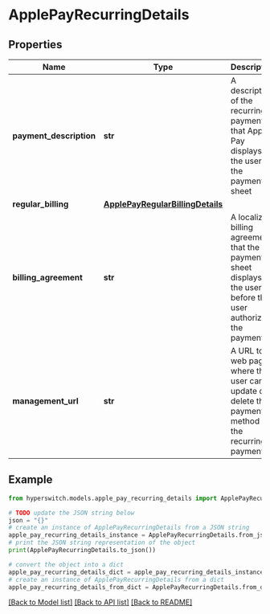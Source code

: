 # ApplePayRecurringDetails


## Properties

Name | Type | Description | Notes
------------ | ------------- | ------------- | -------------
**payment_description** | **str** | A description of the recurring payment that Apple Pay displays to the user in the payment sheet | 
**regular_billing** | [**ApplePayRegularBillingDetails**](ApplePayRegularBillingDetails.md) |  | 
**billing_agreement** | **str** | A localized billing agreement that the payment sheet displays to the user before the user authorizes the payment | [optional] 
**management_url** | **str** | A URL to a web page where the user can update or delete the payment method for the recurring payment | 

## Example

```python
from hyperswitch.models.apple_pay_recurring_details import ApplePayRecurringDetails

# TODO update the JSON string below
json = "{}"
# create an instance of ApplePayRecurringDetails from a JSON string
apple_pay_recurring_details_instance = ApplePayRecurringDetails.from_json(json)
# print the JSON string representation of the object
print(ApplePayRecurringDetails.to_json())

# convert the object into a dict
apple_pay_recurring_details_dict = apple_pay_recurring_details_instance.to_dict()
# create an instance of ApplePayRecurringDetails from a dict
apple_pay_recurring_details_from_dict = ApplePayRecurringDetails.from_dict(apple_pay_recurring_details_dict)
```
[[Back to Model list]](../README.md#documentation-for-models) [[Back to API list]](../README.md#documentation-for-api-endpoints) [[Back to README]](../README.md)


